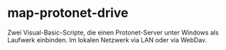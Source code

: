 # map-protonet-drive
Zwei Visual-Basic-Scripte, die einen Protonet-Server unter Windows als Laufwerk einbinden. Im lokalen Netzwerk via LAN oder via WebDav.
